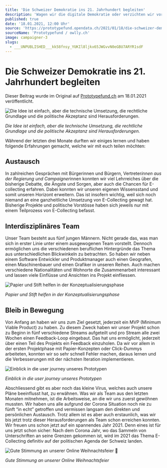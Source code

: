 ```yaml
---
title: 'Die Schweizer Demokratie ins 21. Jahrhundert begleiten'
description: 'Wagen wir die digitale Demokratie oder verzichten wir vorerst auf eine breit abgestützte und zeitgemässe Partizipation? Mit dem Projekt “owlly” wollen wir die Schweizer Demokratie ins 21. Jahrhundert befördern! Wir verfolgen das Ziel, E-Collecting, also das Sammeln, Bescheinigen und Zählen von Unterschriften für Volksbegehren, in der Schweiz zu ermöglichen.'
published: true
date: '18.01.2021, 12:00 Uhr'
source: 'https://prototypefund.opendata.ch/2021/01/18/die-schweizer-demokratie-ins-21-jahrhundert-begleiten/'
sourceName: 'Prototypefund / owlly.ch'
image: campaigner-3
slugs:
  - ___UNPUBLISHED___kk58fnsy_YUKIl8ljkx65JWGvvN0eGBU7ARYR1sdF
---
```


# Die Schweizer Demokratie ins 21. Jahrhundert begleiten

Dieser Beitrag wurde im Original auf [Prototypefund.ch](https://prototypefund.opendata.ch/2021/01/18/die-schweizer-demokratie-ins-21-jahrhundert-begleiten/) am 18.01.2021 veröffentlicht.

![Die Idee ist einfach, aber die technische Umsetzung, die rechtliche Grundlage und die politische Akzeptanz sind Herausforderungen.](https://prototypefund.opendata.ch/files/2021/01/photo-1554252117-53f26a5ebdbd-1024x683.jpeg)

_Die Idee ist einfach, aber die technische Umsetzung, die rechtliche Grundlage und die politische Akzeptanz sind Herausforderungen._

Während der letzten drei Monate durften wir einiges lernen und haben folgende Erfahrungen gemacht, welche wir mit euch teilen möchten:

## **Austausch**

In zahlreichen Gesprächen mit Bürgerinnen und Bürgern, Vertreter*innen aus der Regierung und Campaigner*innen konnten wir viel Lehrreiches über die bisherige Debatte, die Ängste und Sorgen, aber auch die Chancen für E-collecting erfahren. Dabei konnten wir unseren eigenen Wissensstand und somit unseren Horizont erweitern. Das ist insofern wichtig, weil sich noch niemand an eine ganzheitliche Umsetzung von E-Collecting gewagt hat. Bisherige Projekte und politische Vorstösse haben sich jeweils nur mit einem Teilprozess von E-Collecting befasst.

## **Interdisziplinäres Team**

Unser Team besteht aus fünf jungen Männern. Nicht gerade das, was man sich in erster Linie unter einem ausgewogenen Team vorstellt. Dennoch ermöglichen uns die verschiedenen beruflichen Hintergründe das Thema aus unterschiedlichen Blickwinkeln zu betrachten. So haben wir neben einem Software Entwickler und Produktmanager auch einen Geografen, einen Maschinenbauer und einen Grafiker in unseren Reihen. Auch machen verschiedene Nationalitäten und Wohnorte die Zusammenarbeit interessant und lassen viele Einflüsse und Ansichten ins Projekt einfliessen.

![Papier und Stift helfen in der Konzeptualisierungsphase](https://prototypefund.opendata.ch/files/2021/01/owlly_skizze.png)

_Papier und Stift helfen in der Konzeptualisierungsphase_

## **Bleib in Bewegung**

Von Anfang an haben wir uns zum Ziel gesetzt, jederzeit ein MVP (Minimum Viable Product) zu haben. Zu diesem Zweck haben wir unser Projekt schon zu Beginn in fünf verschiedene Streams aufgeteilt und pro Stream alle zwei Wochen einen Feedback-Loop eingebaut. Das hat uns ermöglicht, jederzeit über einen Teil des Projekts ein Feedback einzuholen. Da wir vor allem in der ersten Projektphase mit Papier-Konzepten oder Click-Dummys arbeiteten, konnten wir so sehr schnell Fehler machen, daraus lernen und die Verbesserungen mit der nächsten Iteration implementieren.

![Einblick in die user journey unseres Prototypen](https://prototypefund.opendata.ch/files/2021/01/owlly-screen-1024x505.png)

_Einblick in die user journey unseres Prototypen_

Abschliessend gibt es aber noch das kleine Virus, welches auch unsere Pläne beeinflusst hat, zu erwähnen. Was wir als Team aus den letzten Monaten mitnehmen, ist die Arbeitsweise, an die wir uns zuerst gewöhnen mussten. Wir haben uns alle aufgrund der Corona Situation noch nie zu fünft “in echt” getroffen und vermissen langsam den direkten und persönlichen Austausch. Trotz allem ist es aber auch erstaunlich, was wir bis jetzt trotz dieser Herausforderungen als Team schon erreichen konnten. Wir freuen uns schon jetzt auf ein spannendes Jahr 2021. Denn eines ist für uns jetzt schon sicher: Nach dem Corona Jahr, wo das Sammeln von Unterschriften an seine Grenzen gekommen ist, wird im 2021 das Thema E-Collecting definitiv auf der politischen Agenda der Schweiz landen.

![Gute Stimmung an unserer Online Weihnachtsfeier 🙂
](https://prototypefund.opendata.ch/files/2021/01/owlly-team-1024x575.png)

_Gute Stimmung an unserer Online Weihnachtsfeier_
